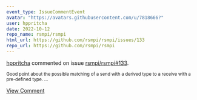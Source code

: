 ```yaml
---
event_type: IssueCommentEvent
avatar: "https://avatars.githubusercontent.com/u/7818666?"
user: hppritcha
date: 2022-10-12
repo_name: rsmpi/rsmpi
html_url: https://github.com/rsmpi/rsmpi/issues/133
repo_url: https://github.com/rsmpi/rsmpi
---
```


<a href='https://github.com/hppritcha' target='_blank'>hppritcha</a> commented on issue <a href='https://github.com/rsmpi/rsmpi/issues/133' target='_blank'>rsmpi/rsmpi#133</a>.

<small>Good point about the possible matching of a send with a derived type to a receive with a pre-defined type.  ...</small>

<a href='https://github.com/rsmpi/rsmpi/issues/133' target='_blank'>View Comment</a>